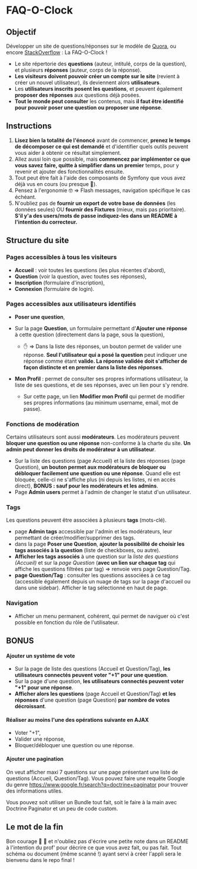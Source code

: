 # FAQ-O-Clock

## Objectif

Développer un site de questions/réponses sur le modèle de [Quora](https://www.quora.com/), ou encore [StackOverflow](https://stackoverflow.com) : La FAQ-O-Clock !

- Le site répertorie des **questions** (auteur, intitulé, corps de la question), et plusieurs **réponses** (auteur, corps de la réponse).
- **Les visiteurs doivent pouvoir créer un compte sur le site**  (revient à créer un nouvel utilisateur), ils deviennent alors **utilisateurs**.
- Les **utilisateurs inscrits posent les questions**, et peuvent également **proposer des réponses** aux questions déjà posées.
- **Tout le monde peut consulter** les contenus, mais **il faut être identifié pour pouvoir poser une question ou proposer une réponse**.

## Instructions

1. **Lisez bien la totalité de l'énoncé** avant de commencer, **prenez le temps de décomposer ce qui est demandé** et d'identifier quels outils peuvent vous aider à obtenir ce résultat simplement.
2. Allez aussi loin que possible, mais **commencez par implémenter ce que vous savez faire, quitte à simplifier dans un premier** temps, pour y revenir et ajouter des fonctionnalités ensuite.
3. Tout peut être fait à l'aide des composants de Symfony que vous avez déjà vus en cours (ou presque :grimacing:).
4. Pensez à l'ergonomie :nerd_face: => Flash messages, navigation spécifique le cas échéant.
5. N'oubliez pas de **fournir un export de votre base de données** (les données seules) OU **fournir des Fixtures** (mieux, mais pas prioritaire). **S'il y'a des users/mots de passe indiquez-les dans un README à l'intention du correcteur.**

## Structure du site

### Pages accessibles à tous les visiteurs
- **Accueil** : voir toutes les questions (les plus récentes d'abord),
- **Question** (voir la question, avec toutes ses réponses),
- **Inscription** (formulaire d'inscription),
- **Connexion** (formulaire de login).

### Pages accessibles aux utilisateurs identifiés
- **Poser une question**,
- Sur la page **Question**, un formulaire permettant d'**Ajouter une réponse** à cette question (directement dans la page, sous la question),
    - :hand: => Dans la liste des réponses, un bouton permet de valider une réponse. **Seul l'utilisateur qui a posé la question** peut indiquer une réponse comme étant **valide. La réponse validée doit s'afficher de façon distincte et en premier dans la liste des réponses**.

- **Mon Profil** : permet de consulter ses propres informations utilisateur, la liste de ses questions, et de ses réponses, avec un lien pour s'y rendre.
    - Sur cette page, un lien **Modifier mon Profil** qui permet de modifier ses propres informations (au minimum username, email, mot de passe).

### Fonctions de modération

Certains utilisateurs sont aussi **modérateurs**. Les modérateurs peuvent **bloquer une question ou une réponse** non-conforme à la charte du site. **Un admin peut donner les droits de modérateur à un utilisateur**.

- Sur la liste des questions (page Accueil) et la liste des réponses (page Question), **un bouton permet aux modérateurs de bloquer ou débloquer facilement une question ou une réponse**. Quand elle est bloquée, celle-ci ne s'affiche plus (ni depuis les listes, ni en accès direct), **BONUS : sauf pour les modérateurs et les admins**.
- Page **Admin users** permet à l'admin de changer le statut d'un utilisateur.

### Tags

Les questions peuvent être associées à plusieurs **tags** (mots-clé).

- page **Admin tags** accessible par l'admin et les modérateurs, leur permettant de créer/modifier/supprimer des tags.
- dans la page **Poser une Question**, **ajouter la possibilité de choisir les tags associés à la question** (liste de checkboxes, ou autre).
- **Afficher les tags associés** à une question sur la _liste des questions (Accueil)_ et sur la _page Question_ (**avec un lien sur chaque tag** qui affiche les questions filtrées par tag) => renvoie vers page Question/Tag.
- **page Question/Tag** : consulter les questions associées à ce tag (accessible également depuis un nuage de tags sur la page d'accueil ou dans une sidebar). Afficher le tag sélectionné en haut de page.

### Navigation

- Afficher un menu permanent, cohérent, qui permet de naviguer où c'est possible en fonction du rôle de l'utilisateur.

## BONUS

#### Ajouter un système de vote

- Sur la page de liste des questions (Accueil et Question/Tag), **les utilisateurs connectés peuvent voter "+1" pour une question**.
- Sur la page d'une question, **les utilisateurs connectés peuvent voter "+1" pour une réponse**.
- **Afficher alors les questions** (page Accueil et Question/Tag) **et les réponses** d'une question (page Question) **par nombre de votes décroissant**.

#### Réaliser au moins l'une des opérations suivante en AJAX

- Voter "+1",
- Valider une réponse,
- Bloquer/débloquer une question ou une réponse.

#### Ajouter une pagination

On veut afficher maxi 7 questions sur une page présentant une liste de questions (Accueil, Question/Tag). Vous pouvez faire une requête Google du genre https://www.google.fr/search?q=doctrine+paginator pour trouver des informations utiles.

Vous pouvez soit utiliser un Bundle tout fait, soit le faire à la main avec Doctrine Paginator et un peu de code custom.

## Le mot de la fin

Bon courage :slightly_smiling_face: :muscle: et n'oubliez pas d'écrire une petite note dans un README à l'intention du prof' pour décrire ce que vous avez fait, ou pas fait. Tout schéma ou document (même scanné !) ayant servi à créer l'appli sera le bienvenu dans le repo final !
